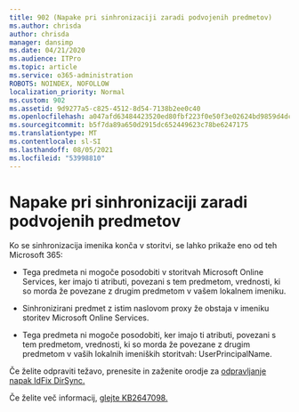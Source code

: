 ```yaml
---
title: 902 (Napake pri sinhronizaciji zaradi podvojenih predmetov)
ms.author: chrisda
author: chrisda
manager: dansimp
ms.date: 04/21/2020
ms.audience: ITPro
ms.topic: article
ms.service: o365-administration
ROBOTS: NOINDEX, NOFOLLOW
localization_priority: Normal
ms.custom: 902
ms.assetid: 9d9277a5-c825-4512-8d54-7138b2ee0c40
ms.openlocfilehash: a047afd63484423520ed80fbf223f0e50f3e02624bd9859d4dcbbd94cf23143f
ms.sourcegitcommit: b5f7da89a650d2915dc652449623c78be6247175
ms.translationtype: MT
ms.contentlocale: sl-SI
ms.lasthandoff: 08/05/2021
ms.locfileid: "53998810"
---
```

# <a name="sync-errors-due-to-duplicate-objects"></a>Napake pri sinhronizaciji zaradi podvojenih predmetov

Ko se sinhronizacija imenika konča v storitvi, se lahko prikaže eno od teh Microsoft 365:

- Tega predmeta ni mogoče posodobiti v storitvah Microsoft Online Services, ker imajo ti atributi, povezani s tem predmetom, vrednosti, ki so morda že povezane z drugim predmetom v vašem lokalnem imeniku.

- Sinhronizirani predmet z istim naslovom proxy že obstaja v imeniku storitev Microsoft Online Services.

- Tega predmeta ni mogoče posodobiti, ker imajo ti atributi, povezani s tem predmetom, vrednosti, ki so morda že povezane z drugim predmetom v vaših lokalnih imeniških storitvah: UserPrincipalName.

Če želite odpraviti težavo, prenesite in zaženite orodje za [odpravljanje napak IdFix DirSync.](https://github.com/Microsoft/idfix)

Če želite več informacij, [glejte KB2647098.](https://support.microsoft.com/help/2647098/duplicate-or-invalid-attributes-prevent-directory-synchronization-in-o)
